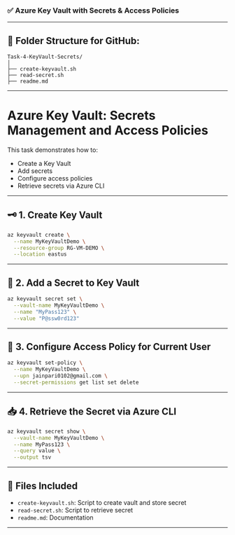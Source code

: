 ### ✅ Azure Key Vault with Secrets & Access Policies

---

## 📁 Folder Structure for GitHub:

```
Task-4-KeyVault-Secrets/
│
├── create-keyvault.sh
├── read-secret.sh
├── readme.md
```

---
# Azure Key Vault: Secrets Management and Access Policies

This task demonstrates how to:
- Create a Key Vault
- Add secrets
- Configure access policies
- Retrieve secrets via Azure CLI

---

## 🗝️ 1. Create Key Vault

```bash
az keyvault create \
  --name MyKeyVaultDemo \
  --resource-group RG-VM-DEMO \
  --location eastus
```
---

## 🔐 2. Add a Secret to Key Vault

```bash
az keyvault secret set \
  --vault-name MyKeyVaultDemo \
  --name "MyPass123" \
  --value "P@ssw0rd123"
```

---

## 👤 3. Configure Access Policy for Current User

```bash
az keyvault set-policy \
  --name MyKeyVaultDemo \
  --upn jainpari0102@gmail.com \
  --secret-permissions get list set delete
```

---

## 📥 4. Retrieve the Secret via Azure CLI

```bash
az keyvault secret show \
  --vault-name MyKeyVaultDemo \
  --name MyPass123 \
  --query value \
  --output tsv
```
---

## 📂 Files Included

* `create-keyvault.sh`: Script to create vault and store secret
* `read-secret.sh`: Script to retrieve secret
* `readme.md`: Documentation

---
